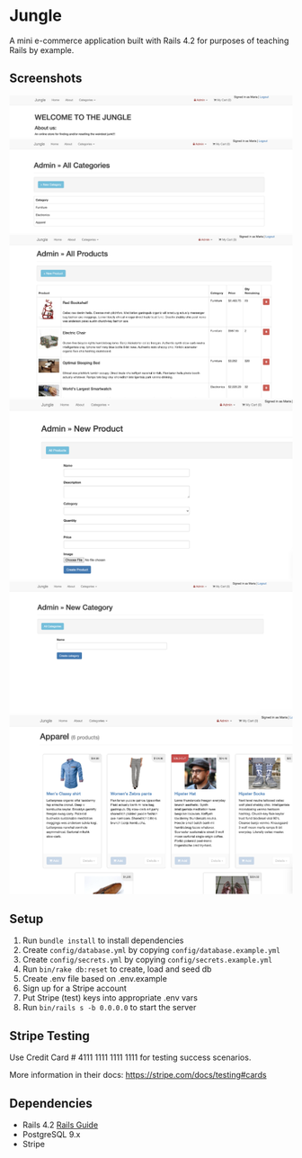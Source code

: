 # Jungle

A mini e-commerce application built with Rails 4.2 for purposes of teaching Rails by example.

## Screenshots
!["about page"](https://github.com/mariakhandaker/jungle/blob/master/jungle%20images/about%20page.png)
!["admin categories page"](https://github.com/mariakhandaker/jungle/blob/master/jungle%20images/admin%20all%20categories.png)
!["admin products page"](https://github.com/mariakhandaker/jungle/blob/master/jungle%20images/admin%20all%20products.png)
!["admin create new product"](https://github.com/mariakhandaker/jungle/blob/master/jungle%20images/admin%20new%20product.png)
!["admin create new category"](https://github.com/mariakhandaker/jungle/blob/master/jungle%20images/admin_new_category.png)
!["apparel category with sold out badge"](https://github.com/mariakhandaker/jungle/blob/master/jungle%20images/apparel%20category%20with%20sold%20out%20badge%20over%20sold%20out%20item.png)

## Setup

1. Run `bundle install` to install dependencies
2. Create `config/database.yml` by copying `config/database.example.yml`
3. Create `config/secrets.yml` by copying `config/secrets.example.yml`
4. Run `bin/rake db:reset` to create, load and seed db
5. Create .env file based on .env.example
6. Sign up for a Stripe account
7. Put Stripe (test) keys into appropriate .env vars
8. Run `bin/rails s -b 0.0.0.0` to start the server

## Stripe Testing

Use Credit Card # 4111 1111 1111 1111 for testing success scenarios.

More information in their docs: <https://stripe.com/docs/testing#cards>

## Dependencies

* Rails 4.2 [Rails Guide](http://guides.rubyonrails.org/v4.2/)
* PostgreSQL 9.x
* Stripe
